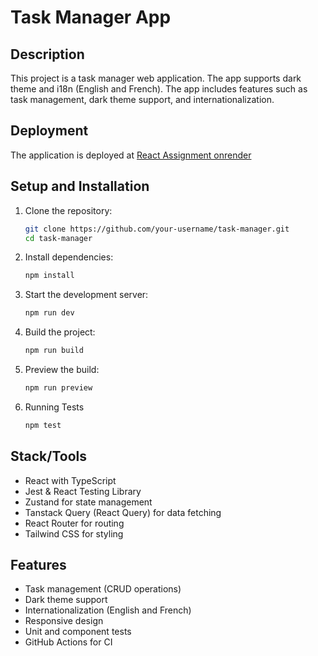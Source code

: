 # Task Manager App

## Description
This project is a task manager web application. The app supports dark theme and i18n (English and French).  The app includes features such as task management, dark theme support, and internationalization.

## Deployment
The application is deployed at [React Assignment onrender](https://react-assignment-9c6v.onrender.com/)

## Setup and Installation
1. Clone the repository:
    ```sh
    git clone https://github.com/your-username/task-manager.git
    cd task-manager
2. Install dependencies:
    ```sh
    npm install
3. Start the development server:
    ```sh
    npm run dev
4. Build the project:
    ```sh
    npm run build
5. Preview the build:
    ```sh
    npm run preview
6. Running Tests
    ```sh
    npm test
    ```

## Stack/Tools
- React with TypeScript
- Jest & React Testing Library
- Zustand for state management
- Tanstack Query (React Query) for data fetching
- React Router for routing
- Tailwind CSS for styling

## Features
- Task management (CRUD operations)
- Dark theme support
- Internationalization (English and French)
- Responsive design
- Unit and component tests
- GitHub Actions for CI
